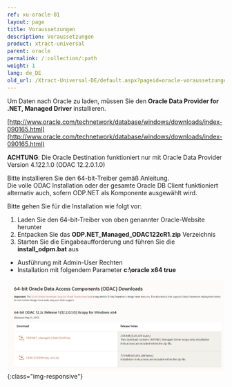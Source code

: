 ```yaml
---
ref: xu-oracle-01
layout: page
title: Voraussetzungen
description: Voraussetzungen
product: xtract-universal
parent: oracle
permalink: /:collection/:path
weight: 1
lang: de_DE
old_url: /Xtract-Universal-DE/default.aspx?pageid=oracle-voraussetzungen
---
```


Um Daten nach Oracle zu laden, müssen Sie den **Oracle Data Provider for .NET, Managed Driver** installieren. 

[http://www.oracle.com/technetwork/database/windows/downloads/index-090165.html](http://www.oracle.com/technetwork/database/windows/downloads/index-090165.html)

**ACHTUNG**: Die Oracle Destination funktioniert nur mit Oracle Data Provider Version 4.122.1.0 (ODAC 12.2.0.1.0)

Bitte installieren Sie den 64-bit-Treiber gemäß Anleitung.<br>
Die volle ODAC Installation oder der gesamte Oracle DB Client funktioniert alternativ auch, sofern ODP.NET als Komponente ausgewählt wird.

Bitte gehen Sie für die Installation wie folgt vor:

1. Laden Sie den 64-bit-Treiber von oben genannter Oracle-Website herunter
2. Entpacken Sie das **ODP.NET_Managed_ODAC122cR1.zip** Verzeichnis
3. Starten Sie die Eingabeaufforderung und führen Sie die **install_odpm.bat** aus
  - Ausführung mit Admin-User Rechten
  - Installation mit folgendem Parameter **c:\oracle x64 true**

![xu-oracle-odp-net-managed-driver](/img/content/xu-oracle-odp-net-managed-driver.png){:class="img-responsive"}
